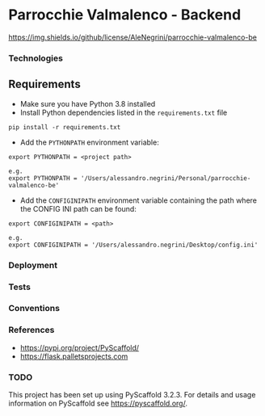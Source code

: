 # Parrocchie Valmalenco - Backend

https://img.shields.io/github/license/AleNegrini/parrocchie-valmalenco-be

### Technologies

## Requirements

- Make sure you have Python 3.8 installed
- Install Python dependencies listed in the `requirements.txt` file

```
pip install -r requirements.txt
```

- Add the `PYTHONPATH` environment variable:

```
export PYTHONPATH = <project path>

e.g.
export PYTHONPATH = '/Users/alessandro.negrini/Personal/parrocchie-valmalenco-be'
```

- Add the `CONFIGINIPATH` environment variable containing the path where the CONFIG INI path can be found:

```
export CONFIGINIPATH = <path>

e.g.
export CONFIGINIPATH = '/Users/alessandro.negrini/Desktop/config.ini'
```

### Deployment

### Tests

### Conventions

### References

- https://pypi.org/project/PyScaffold/
- https://flask.palletsprojects.com

### TODO

This project has been set up using PyScaffold 3.2.3. For details and usage
information on PyScaffold see https://pyscaffold.org/.
